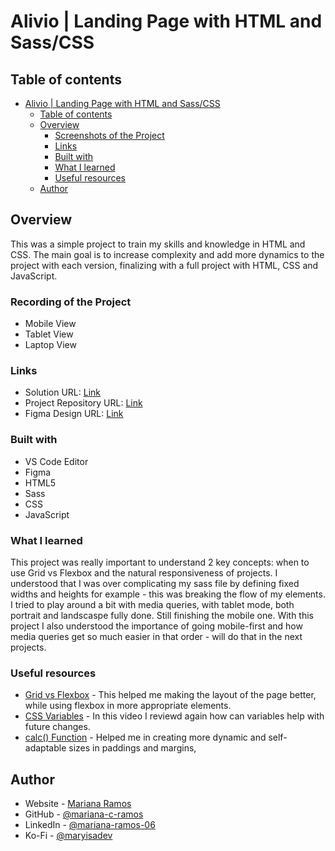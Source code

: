 # Alivio | Landing Page with HTML and Sass/CSS

## Table of contents

- [Alivio | Landing Page with HTML and Sass/CSS](#alivio--landing-page-with-html-and-sasscss)
  - [Table of contents](#table-of-contents)
  - [Overview](#overview)
    - [Screenshots of the Project](#screenshots-of-the-project)
    - [Links](#links)
    - [Built with](#built-with)
    - [What I learned](#what-i-learned)
    - [Useful resources](#useful-resources)
  - [Author](#author)

## Overview

This was a simple project to train my skills and knowledge in HTML and CSS.
The main goal is to increase complexity and add more dynamics to the project with each version, finalizing with a full project with HTML, CSS and JavaScript.

### Recording of the Project

- Mobile View
- Tablet View
- Laptop View

### Links

- Solution URL: [Link](https://mariana-c-ramos.github.io/alivio/)
- Project Repository URL: [Link](https://github.com/mariana-c-ramos/alivio)
- Figma Design URL: [Link](https://www.figma.com/file/09q8zCo3MEtqu9PXIljmvD/Full-Version-of-Alivio's-LP?node-id=0%3A1)

### Built with

- VS Code Editor
- Figma
- HTML5
- Sass
- CSS
- JavaScript

### What I learned

This project was really important to understand 2 key concepts: when to use Grid vs Flexbox and the natural responsiveness of projects. 
I understood that I was over complicating my sass file by defining fixed widths and heights for example - this was breaking the flow of my elements.
I tried to play around a bit with media queries, with tablet mode, both portrait and landscaspe fully done. Still finishing the mobile one.
With this project I also understood the importance of going mobile-first and how media queries get so much easier in that order - will do that in the next projects.

### Useful resources

- [Grid vs Flexbox](https://www.youtube.com/watch?v=3elGSZSWTbM&t=1015s) - This helped me making the layout of the page better, while using flexbox in more appropriate elements.
- [CSS Variables](https://www.youtube.com/watch?v=NtRmIp4eMjs) - In this video I reviewd again how can variables help with future changes.
- [calc() Function](https://www.youtube.com/watch?v=PKVKwluRTfo&t=123s) - Helped me in creating more dynamic and self-adaptable sizes in paddings and margins,

## Author

- Website - [Mariana Ramos](https://mariana-c-ramos.github.io/mary-portfolio/)
- GitHub - [@mariana-c-ramos](https://github.com/mariana-c-ramos)
- LinkedIn - [@mariana-ramos-06](https://www.linkedin.com/in/mariana-ramos-06/)
- Ko-Fi - [@maryisadev](https://ko-fi.com/maryisadev#setGoalModal)
